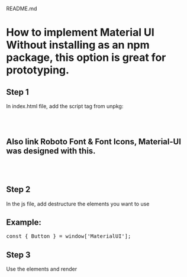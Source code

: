 README.md

# How to implement Material UI Without installing as an npm package, this option is great for prototyping.

## Step 1
In index.html file, add the script tag from unpkg:
<pre>
    <script src="https://unpkg.com/@material-ui/core@latest/umd/material-ui.production.min.js"></script>
</pre>

## Also link Roboto Font & Font Icons, Material-UI was designed with this.
<pre>
    <link rel="stylesheet" href="https://fonts.googleapis.com/css?family=Roboto:300,400,500,700&display=swap" />
    <link rel="stylesheet" href="https://fonts.googleapis.com/icon?family=Material+Icons" />
</pre>

## Step 2
In the js file, add destructure the elements you want to use

## Example:
<pre>
const { Button } = window['MaterialUI'];
</pre>

## Step 3
Use the elements and render

